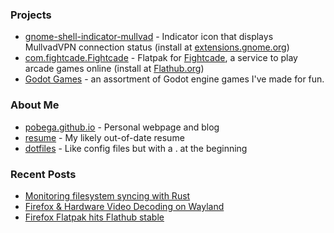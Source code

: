 ### Projects
- [gnome-shell-indicator-mullvad](https://github.com/Pobega/gnome-shell-extension-mullvad-indicator) -  Indicator icon that displays MullvadVPN connection status (install at [extensions.gnome.org](https://extensions.gnome.org/extension/3560/mullvad-indicator/))
- [com.fightcade.Fightcade](https://github.com/flathub/com.fightcade.Fightcade) - Flatpak for [Fightcade](https://www.fightcade.com/), a service to play arcade games online (install at [Flathub.org](https://flathub.org/apps/details/com.fightcade.Fightcade))
- [Godot Games](https://github.com/Pobega/GodotGames) - an assortment of Godot engine games I've made for fun.

### About Me
- [pobega.github.io](https://pobega.github.io) - Personal webpage and blog
- [resume](https://github.com/Pobega/resume) - My likely out-of-date resume
- [dotfiles](https://github.com/Pobega/dotfiles) - Like config files but with a . at the beginning

### Recent Posts
<!-- BLOG-POST-LIST:START -->
- [Monitoring filesystem syncing with Rust](https://pobe.ga/posts/rust-filesystem-sync/)
- [Firefox & Hardware Video Decoding on Wayland](https://pobe.ga/posts/firefox-video-decoding/)
- [Firefox Flatpak hits Flathub stable](https://pobe.ga/posts/firefox-flatpak-stable/)
<!-- BLOG-POST-LIST:END -->
